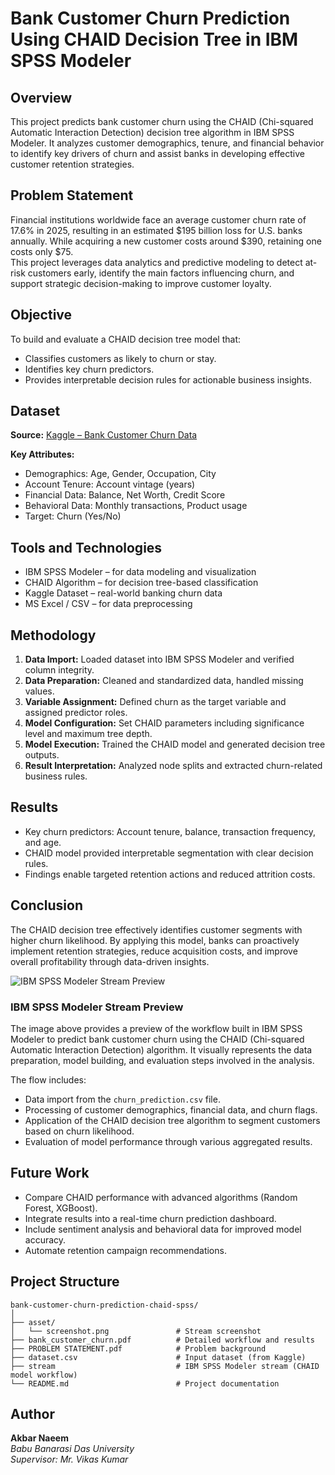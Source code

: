 # Bank Customer Churn Prediction Using CHAID Decision Tree in IBM SPSS Modeler

## Overview
This project predicts bank customer churn using the CHAID (Chi-squared Automatic Interaction Detection) decision tree algorithm in IBM SPSS Modeler. It analyzes customer demographics, tenure, and financial behavior to identify key drivers of churn and assist banks in developing effective customer retention strategies.

## Problem Statement
Financial institutions worldwide face an average customer churn rate of 17.6% in 2025, resulting in an estimated $195 billion loss for U.S. banks annually. While acquiring a new customer costs around $390, retaining one costs only $75.  
This project leverages data analytics and predictive modeling to detect at-risk customers early, identify the main factors influencing churn, and support strategic decision-making to improve customer loyalty.

## Objective
To build and evaluate a CHAID decision tree model that:
- Classifies customers as likely to churn or stay.
- Identifies key churn predictors.
- Provides interpretable decision rules for actionable business insights.

## Dataset
**Source:** [Kaggle – Bank Customer Churn Data](https://www.kaggle.com/datasets/pentakrishnakishore/bank-customer-churn-data)

**Key Attributes:**
- Demographics: Age, Gender, Occupation, City  
- Account Tenure: Account vintage (years)  
- Financial Data: Balance, Net Worth, Credit Score  
- Behavioral Data: Monthly transactions, Product usage  
- Target: Churn (Yes/No)

## Tools and Technologies
- IBM SPSS Modeler – for data modeling and visualization  
- CHAID Algorithm – for decision tree-based classification  
- Kaggle Dataset – real-world banking churn data  
- MS Excel / CSV – for data preprocessing

## Methodology
1. **Data Import:** Loaded dataset into IBM SPSS Modeler and verified column integrity.  
2. **Data Preparation:** Cleaned and standardized data, handled missing values.  
3. **Variable Assignment:** Defined churn as the target variable and assigned predictor roles.  
4. **Model Configuration:** Set CHAID parameters including significance level and maximum tree depth.  
5. **Model Execution:** Trained the CHAID model and generated decision tree outputs.  
6. **Result Interpretation:** Analyzed node splits and extracted churn-related business rules.

## Results
- Key churn predictors: Account tenure, balance, transaction frequency, and age.  
- CHAID model provided interpretable segmentation with clear decision rules.  
- Findings enable targeted retention actions and reduced attrition costs.

## Conclusion
The CHAID decision tree effectively identifies customer segments with higher churn likelihood. By applying this model, banks can proactively implement retention strategies, reduce acquisition costs, and improve overall profitability through data-driven insights.

![IBM SPSS Modeler Stream Preview](asset/screenshot.png)

### IBM SPSS Modeler Stream Preview

The image above provides a preview of the workflow built in IBM SPSS Modeler to predict bank customer churn using the CHAID (Chi-squared Automatic Interaction Detection) algorithm. It visually represents the data preparation, model building, and evaluation steps involved in the analysis.

The flow includes:
- Data import from the `churn_prediction.csv` file.
- Processing of customer demographics, financial data, and churn flags.
- Application of the CHAID decision tree algorithm to segment customers based on churn likelihood.
- Evaluation of model performance through various aggregated results.


## Future Work
- Compare CHAID performance with advanced algorithms (Random Forest, XGBoost).  
- Integrate results into a real-time churn prediction dashboard.  
- Include sentiment analysis and behavioral data for improved model accuracy.  
- Automate retention campaign recommendations.

## Project Structure
```
bank-customer-churn-prediction-chaid-spss/
│
├── asset/
│   └── screenshot.png               # Stream screenshot
├── bank_customer_churn.pdf          # Detailed workflow and results
├── PROBLEM STATEMENT.pdf            # Problem background
├── dataset.csv                      # Input dataset (from Kaggle)
├── stream                           # IBM SPSS Modeler stream (CHAID model workflow)
└── README.md                        # Project documentation
```

## Author
**Akbar Naeem**  
*Babu Banarasi Das University*  
*Supervisor: Mr. Vikas Kumar*
